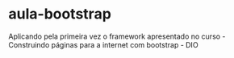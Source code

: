 # aula-bootstrap
Aplicando pela primeira vez o framework apresentado no curso  - Construindo páginas para a internet com bootstrap - DIO
